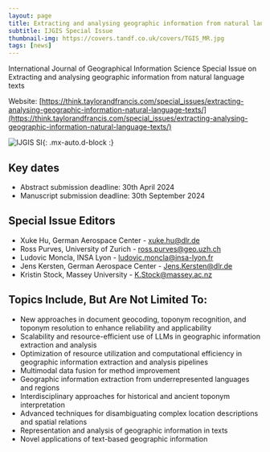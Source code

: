 ```yaml
---
layout: page
title: Extracting and analysing geographic information from natural language texts
subtitle: IJGIS Special Issue
thumbnail-img: https://covers.tandf.co.uk/covers/TGIS_MR.jpg
tags: [news]
---
```


International Journal of Geographical Information Science Special Issue on Extracting and analysing geographic information from natural language texts

Website: [https://think.taylorandfrancis.com/special_issues/extracting-analysing-geographic-information-natural-language-texts/](https://think.taylorandfrancis.com/special_issues/extracting-analysing-geographic-information-natural-language-texts/)

![IJGIS SI](https://covers.tandf.co.uk/covers/TGIS_MR.jpg){: .mx-auto.d-block :}

## Key dates

* Abstract submission deadline: 30th April 2024
* Manuscript submission deadline: 30th September 2024


## Special Issue Editors

* Xuke Hu, German Aerospace Center - xuke.hu@dlr.de
* Ross Purves, University of Zurich - ross.purves@geo.uzh.ch
* Ludovic Moncla, INSA Lyon - ludovic.moncla@insa-lyon.fr
* Jens Kersten, German Aerospace Center - Jens.Kersten@dlr.de
* Kristin Stock, Massey University - K.Stock@massey.ac.nz


## Topics Include, But Are Not Limited To:

* New approaches in document geocoding, toponym recognition, and toponym resolution to enhance reliability and applicability
* Scalability and resource-efficient use of LLMs in geographic information extraction and analysis
* Optimization of resource utilization and computational efficiency in geographic information extraction and analysis pipelines
* Multimodal data fusion for method improvement
* Geographic information extraction from underrepresented languages and regions
* Interdisciplinary approaches for historical and ancient toponym interpretation
* Advanced techniques for disambiguating complex location descriptions and spatial relations
* Representation and analysis of geographic information in texts
* Novel applications of text-based geographic information

